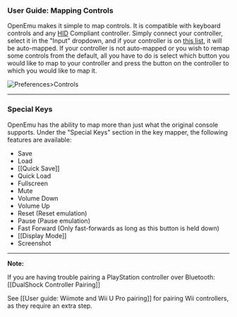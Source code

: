 ### User Guide: Mapping Controls

OpenEmu makes it simple to map controls.  It is compatible with keyboard controls and any [HID](http://en.wikipedia.org/wiki/USB_human_interface_device_class) Compliant controller. Simply connect your controller, select it in the "Input" dropdown, and if your controller is on [this list](https://github.com/OpenEmu/OpenEmu/wiki#supported-controllers), it will be auto-mapped.  If your controller is not auto-mapped or you wish to remap some controls from the default, all you have to do is select which button you would like to map to your controller and press the button on the controller to which you would like to map it.



![Preferences>Controls](http://i.imgur.com/rJpw3Ej.png)


-----

### Special Keys
OpenEmu has the ability to map more than just what the original console supports.  Under the "Special Keys" section in the key mapper, the following features are available:

* Save
* Load
* [[Quick Save]]
* Quick Load
* Fullscreen
* Mute
* Volume Down
* Volume Up
* Reset (Reset emulation)
* Pause (Pause emulation)
* Fast Forward (Only fast-forwards as long as this button is held down)
* [[Display Mode]]
* Screenshot

-----
**Note:**

If you are having trouble pairing a PlayStation controller over Bluetooth: [[DualShock Controller Pairing]]

See [[User guide: Wiimote and Wii U Pro pairing]] for pairing Wii controllers, as they require an extra step. 